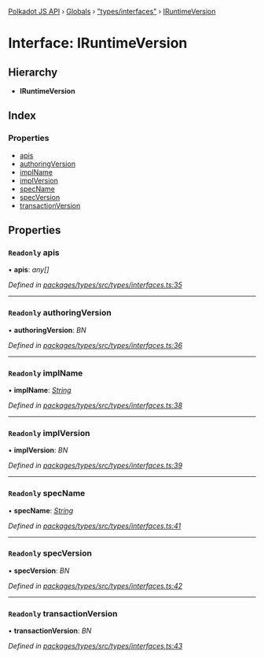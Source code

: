 [Polkadot JS API](../README.md) › [Globals](../globals.md) › ["types/interfaces"](../modules/_types_interfaces_.md) › [IRuntimeVersion](_types_interfaces_.iruntimeversion.md)

# Interface: IRuntimeVersion

## Hierarchy

* **IRuntimeVersion**

## Index

### Properties

* [apis](_types_interfaces_.iruntimeversion.md#readonly-apis)
* [authoringVersion](_types_interfaces_.iruntimeversion.md#readonly-authoringversion)
* [implName](_types_interfaces_.iruntimeversion.md#readonly-implname)
* [implVersion](_types_interfaces_.iruntimeversion.md#readonly-implversion)
* [specName](_types_interfaces_.iruntimeversion.md#readonly-specname)
* [specVersion](_types_interfaces_.iruntimeversion.md#readonly-specversion)
* [transactionVersion](_types_interfaces_.iruntimeversion.md#readonly-transactionversion)

## Properties

### `Readonly` apis

• **apis**: *any[]*

*Defined in [packages/types/src/types/interfaces.ts:35](https://github.com/polkadot-js/api/blob/6a9e3d80f1/packages/types/src/types/interfaces.ts#L35)*

___

### `Readonly` authoringVersion

• **authoringVersion**: *BN*

*Defined in [packages/types/src/types/interfaces.ts:36](https://github.com/polkadot-js/api/blob/6a9e3d80f1/packages/types/src/types/interfaces.ts#L36)*

___

### `Readonly` implName

• **implName**: *[String](../classes/_primitive_text_.text.md#static-string)*

*Defined in [packages/types/src/types/interfaces.ts:38](https://github.com/polkadot-js/api/blob/6a9e3d80f1/packages/types/src/types/interfaces.ts#L38)*

___

### `Readonly` implVersion

• **implVersion**: *BN*

*Defined in [packages/types/src/types/interfaces.ts:39](https://github.com/polkadot-js/api/blob/6a9e3d80f1/packages/types/src/types/interfaces.ts#L39)*

___

### `Readonly` specName

• **specName**: *[String](../classes/_primitive_text_.text.md#static-string)*

*Defined in [packages/types/src/types/interfaces.ts:41](https://github.com/polkadot-js/api/blob/6a9e3d80f1/packages/types/src/types/interfaces.ts#L41)*

___

### `Readonly` specVersion

• **specVersion**: *BN*

*Defined in [packages/types/src/types/interfaces.ts:42](https://github.com/polkadot-js/api/blob/6a9e3d80f1/packages/types/src/types/interfaces.ts#L42)*

___

### `Readonly` transactionVersion

• **transactionVersion**: *BN*

*Defined in [packages/types/src/types/interfaces.ts:43](https://github.com/polkadot-js/api/blob/6a9e3d80f1/packages/types/src/types/interfaces.ts#L43)*
